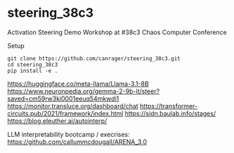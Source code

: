 # steering_38c3
Activation Steering Demo Workshop at #38c3 Chaos Computer Conference


Setup
```
git clone https://github.com/canrager/steering_38c3.git
cd steering_38c3
pip install -e .
```


https://huggingface.co/meta-llama/Llama-3.1-8B
https://www.neuronpedia.org/gemma-2-9b-it/steer?saved=cm59rw3ki0001eeuq54mkwdi1
https://monitor.transluce.org/dashboard/chat
https://transformer-circuits.pub/2021/framework/index.html
https://sidn.baulab.info/stages/
https://blog.eleuther.ai/autointerp/

LLM interpretability bootcamp / execrises:
https://github.com/callummcdougall/ARENA_3.0